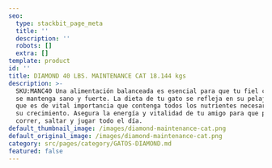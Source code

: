 ```yaml
---
seo:
  type: stackbit_page_meta
  title: ''
  description: ''
  robots: []
  extra: []
template: product
id: ''
title: DIAMOND 40 LBS. MAINTENANCE CAT 18.144 kgs
description: >-
  SKU:MANC40 Una alimentación balanceada es esencial para que tu fiel compañero
  se mantenga sano y fuerte. La dieta de tu gato se refleja en su pelaje, por lo
  que es de vital importancia que contenga todos los nutrientes necesarios para
  su crecimiento. Asegura la energía y vitalidad de tu amigo para que pueda
  correr, saltar y jugar todo el día.
default_thumbnail_image: /images/diamond-maintenance-cat.png
default_original_image: /images/diamond-maintenance-cat.png
category: src/pages/category/GATOS-DIAMOND.md
featured: false
---
```

